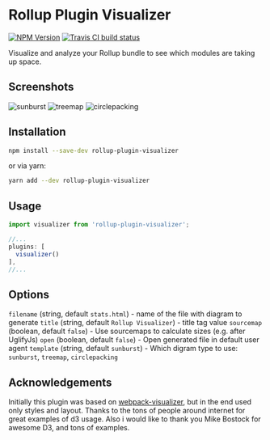 # Rollup Plugin Visualizer

[![NPM Version](https://img.shields.io/npm/v/rollup-plugin-visualizer.svg)](https://npmjs.org/package/rollup-plugin-visualizer) [![Travis CI build status](https://img.shields.io/travis/com/btd/rollup-plugin-visualizer.svg)](https://travis-ci.com/btd/rollup-plugin-visualizer)

Visualize and analyze your Rollup bundle to see which modules are taking up space.

## Screenshots

![sunburst](https://github.com/btd/rollup-plugin-visualizer/blob/master/sunburst.jpg?raw=true)
![treemap](https://github.com/btd/rollup-plugin-visualizer/blob/master/treemap.jpg?raw=true)
![circlepacking](https://github.com/btd/rollup-plugin-visualizer/blob/master/circlepacking.jpg?raw=true)

## Installation

```sh
npm install --save-dev rollup-plugin-visualizer
```

or via yarn:

```sh
yarn add --dev rollup-plugin-visualizer
```

## Usage

```javascript
import visualizer from 'rollup-plugin-visualizer';

//...
plugins: [
  visualizer()
],
//...
```

## Options

`filename` (string, default `stats.html`) - name of the file with diagram to generate
`title` (string, default `Rollup Visualizer`) - title tag value
`sourcemap` (boolean, default `false`) - Use sourcemaps to calculate sizes (e.g. after UglifyJs) 
`open` (boolean, default `false`) - Open generated file in default user agent
`template` (string, default `sunburst`) - Which digram type to use: `sunburst`, `treemap`, `circlepacking`


## Acknowledgements

Initially this plugin was based on [webpack-visualizer](http://chrisbateman.github.io/webpack-visualizer/), but in the end used only styles and layout. Thanks to the tons of people around internet for great examples of d3 usage. Also i would like to thank you Mike Bostock for awesome D3, and tons of examples.
